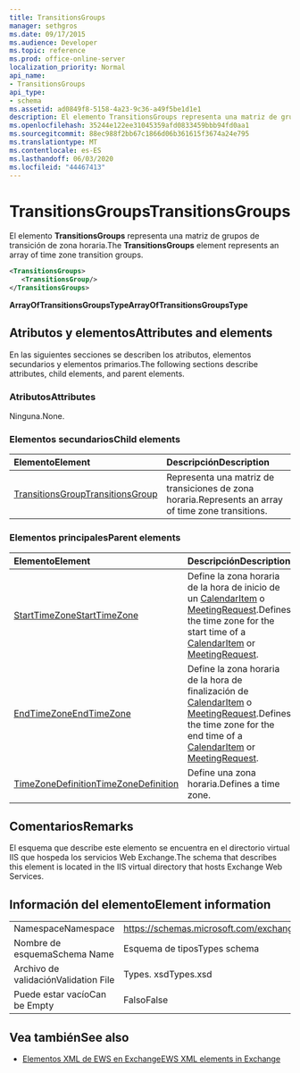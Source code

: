 ```yaml
---
title: TransitionsGroups
manager: sethgros
ms.date: 09/17/2015
ms.audience: Developer
ms.topic: reference
ms.prod: office-online-server
localization_priority: Normal
api_name:
- TransitionsGroups
api_type:
- schema
ms.assetid: ad0849f8-5158-4a23-9c36-a49f5be1d1e1
description: El elemento TransitionsGroups representa una matriz de grupos de transición de zona horaria.
ms.openlocfilehash: 35244e122ee31045359afd0833459bbb94fd0aa1
ms.sourcegitcommit: 88ec988f2bb67c1866d06b361615f3674a24e795
ms.translationtype: MT
ms.contentlocale: es-ES
ms.lasthandoff: 06/03/2020
ms.locfileid: "44467413"
---
```

# <a name="transitionsgroups"></a><span data-ttu-id="22dca-103">TransitionsGroups</span><span class="sxs-lookup"><span data-stu-id="22dca-103">TransitionsGroups</span></span>

<span data-ttu-id="22dca-104">El elemento **TransitionsGroups** representa una matriz de grupos de transición de zona horaria.</span><span class="sxs-lookup"><span data-stu-id="22dca-104">The **TransitionsGroups** element represents an array of time zone transition groups.</span></span> 
  
```XML
<TransitionsGroups>
   <TransitionsGroup/>
</TransitionsGroups>
```

 <span data-ttu-id="22dca-105">**ArrayOfTransitionsGroupsType**</span><span class="sxs-lookup"><span data-stu-id="22dca-105">**ArrayOfTransitionsGroupsType**</span></span>
## <a name="attributes-and-elements"></a><span data-ttu-id="22dca-106">Atributos y elementos</span><span class="sxs-lookup"><span data-stu-id="22dca-106">Attributes and elements</span></span>

<span data-ttu-id="22dca-107">En las siguientes secciones se describen los atributos, elementos secundarios y elementos primarios.</span><span class="sxs-lookup"><span data-stu-id="22dca-107">The following sections describe attributes, child elements, and parent elements.</span></span>
  
### <a name="attributes"></a><span data-ttu-id="22dca-108">Atributos</span><span class="sxs-lookup"><span data-stu-id="22dca-108">Attributes</span></span>

<span data-ttu-id="22dca-109">Ninguna.</span><span class="sxs-lookup"><span data-stu-id="22dca-109">None.</span></span>
  
### <a name="child-elements"></a><span data-ttu-id="22dca-110">Elementos secundarios</span><span class="sxs-lookup"><span data-stu-id="22dca-110">Child elements</span></span>

|<span data-ttu-id="22dca-111">**Elemento**</span><span class="sxs-lookup"><span data-stu-id="22dca-111">**Element**</span></span>|<span data-ttu-id="22dca-112">**Descripción**</span><span class="sxs-lookup"><span data-stu-id="22dca-112">**Description**</span></span>|
|:-----|:-----|
|[<span data-ttu-id="22dca-113">TransitionsGroup</span><span class="sxs-lookup"><span data-stu-id="22dca-113">TransitionsGroup</span></span>](transitionsgroup.md) <br/> |<span data-ttu-id="22dca-114">Representa una matriz de transiciones de zona horaria.</span><span class="sxs-lookup"><span data-stu-id="22dca-114">Represents an array of time zone transitions.</span></span>  <br/> |
   
### <a name="parent-elements"></a><span data-ttu-id="22dca-115">Elementos principales</span><span class="sxs-lookup"><span data-stu-id="22dca-115">Parent elements</span></span>

|<span data-ttu-id="22dca-116">**Elemento**</span><span class="sxs-lookup"><span data-stu-id="22dca-116">**Element**</span></span>|<span data-ttu-id="22dca-117">**Descripción**</span><span class="sxs-lookup"><span data-stu-id="22dca-117">**Description**</span></span>|
|:-----|:-----|
|[<span data-ttu-id="22dca-118">StartTimeZone</span><span class="sxs-lookup"><span data-stu-id="22dca-118">StartTimeZone</span></span>](starttimezone.md) <br/> |<span data-ttu-id="22dca-119">Define la zona horaria de la hora de inicio de un [CalendarItem](calendaritem.md) o [MeetingRequest](meetingrequest.md).</span><span class="sxs-lookup"><span data-stu-id="22dca-119">Defines the time zone for the start time of a [CalendarItem](calendaritem.md) or [MeetingRequest](meetingrequest.md).</span></span>  <br/> |
|[<span data-ttu-id="22dca-120">EndTimeZone</span><span class="sxs-lookup"><span data-stu-id="22dca-120">EndTimeZone</span></span>](endtimezone.md) <br/> |<span data-ttu-id="22dca-121">Define la zona horaria de la hora de finalización de [CalendarItem](calendaritem.md) o [MeetingRequest](meetingrequest.md).</span><span class="sxs-lookup"><span data-stu-id="22dca-121">Defines the time zone for the end time of a [CalendarItem](calendaritem.md) or [MeetingRequest](meetingrequest.md).</span></span>  <br/> |
|[<span data-ttu-id="22dca-122">TimeZoneDefinition</span><span class="sxs-lookup"><span data-stu-id="22dca-122">TimeZoneDefinition</span></span>](timezonedefinition.md) <br/> |<span data-ttu-id="22dca-123">Define una zona horaria.</span><span class="sxs-lookup"><span data-stu-id="22dca-123">Defines a time zone.</span></span>  <br/> |
   
## <a name="remarks"></a><span data-ttu-id="22dca-124">Comentarios</span><span class="sxs-lookup"><span data-stu-id="22dca-124">Remarks</span></span>

<span data-ttu-id="22dca-125">El esquema que describe este elemento se encuentra en el directorio virtual IIS que hospeda los servicios Web Exchange.</span><span class="sxs-lookup"><span data-stu-id="22dca-125">The schema that describes this element is located in the IIS virtual directory that hosts Exchange Web Services.</span></span>
  
## <a name="element-information"></a><span data-ttu-id="22dca-126">Información del elemento</span><span class="sxs-lookup"><span data-stu-id="22dca-126">Element information</span></span>

|||
|:-----|:-----|
|<span data-ttu-id="22dca-127">Namespace</span><span class="sxs-lookup"><span data-stu-id="22dca-127">Namespace</span></span>  <br/> |https://schemas.microsoft.com/exchange/services/2006/types  <br/> |
|<span data-ttu-id="22dca-128">Nombre de esquema</span><span class="sxs-lookup"><span data-stu-id="22dca-128">Schema Name</span></span>  <br/> |<span data-ttu-id="22dca-129">Esquema de tipos</span><span class="sxs-lookup"><span data-stu-id="22dca-129">Types schema</span></span>  <br/> |
|<span data-ttu-id="22dca-130">Archivo de validación</span><span class="sxs-lookup"><span data-stu-id="22dca-130">Validation File</span></span>  <br/> |<span data-ttu-id="22dca-131">Types. xsd</span><span class="sxs-lookup"><span data-stu-id="22dca-131">Types.xsd</span></span>  <br/> |
|<span data-ttu-id="22dca-132">Puede estar vacío</span><span class="sxs-lookup"><span data-stu-id="22dca-132">Can be Empty</span></span>  <br/> |<span data-ttu-id="22dca-133">Falso</span><span class="sxs-lookup"><span data-stu-id="22dca-133">False</span></span>  <br/> |
   
## <a name="see-also"></a><span data-ttu-id="22dca-134">Vea también</span><span class="sxs-lookup"><span data-stu-id="22dca-134">See also</span></span>



- [<span data-ttu-id="22dca-135">Elementos XML de EWS en Exchange</span><span class="sxs-lookup"><span data-stu-id="22dca-135">EWS XML elements in Exchange</span></span>](ews-xml-elements-in-exchange.md)

